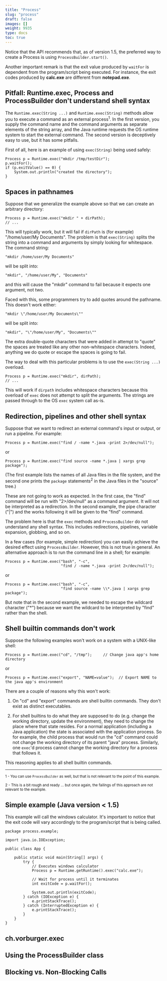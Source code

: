 ```yaml
---
title: "Process"
slug: "process"
draft: false
images: []
weight: 9935
type: docs
toc: true
---
```


Notice that the API recommends that, as of version 1.5, the preferred way to create a Process is using `ProcessBuilder.start()`.

Another important remark is that the exit value produced by `waitFor` is dependent from the program/script being executed. For instance, the exit codes produced by **calc.exe** are different from **notepad.exe**.

## Pitfall: Runtime.exec, Process and ProcessBuilder don't understand shell syntax
The `Runtime.exec(String ...)` and `Runtime.exec(String)` methods allow you to execute a command as an external process<sup>1</sup>.  In the first version, you supply the command name and the command arguments as separate elements of the string array, and the Java runtime requests the OS runtime system to start the external command.  The second version is deceptively easy to use, but it has some pitfalls.

First of all, here is an example of using `exec(String)` being used safely:

    Process p = Runtime.exec("mkdir /tmp/testDir");
    p.waitFor();
    if (p.exitValue() == 0) {
        System.out.println("created the directory");
    }

Spaces in pathnames
-------------------

Suppose that we generalize the example above so that we can create an arbitrary directory:

    Process p = Runtime.exec("mkdir " + dirPath);
    // ...

This will typically work, but it will fail if `dirPath` is (for example) "/home/user/My Documents".  The problem is that `exec(String)` splits the string into a command and arguments by simply looking for whitespace.  The command string:

    "mkdir /home/user/My Documents"

will be split into:

    "mkdir", "/home/user/My", "Documents"

and this will cause the "mkdir" command to fail because it expects one argument, not two.

Faced with this, some programmers try to add quotes around the pathname.  This doesn't work either:

    "mkdir \"/home/user/My Documents\""

will be split into:

    "mkdir", "\"/home/user/My", "Documents\""

The extra double-quote characters that were added in attempt to "quote" the spaces are treated like any other non-whitespace characters.  Indeed, anything we do quote or escape the spaces is going to fail.

The way to deal with this particular problems is to use the `exec(String ...)` overload.

    Process p = Runtime.exec("mkdir", dirPath);
    // ...

This will work if `dirpath` includes whitespace characters because this overload of `exec` does not attempt to split the arguments.  The strings are passed through to the OS `exec` system call as-is.

Redirection, pipelines and other shell syntax
---------------------------------------------

Suppose that we want to redirect an external command's input or output, or run a pipeline.  For example:

    Process p = Runtime.exec("find / -name *.java -print 2>/dev/null");

or 

    Process p = Runtime.exec("find source -name *.java | xargs grep package");

(The first example lists the names of all Java files in the file system, and the second one prints the `package` statements<sup>2</sup> in the Java files in the "source" tree.)

These are not going to work as expected.  In the first case, the "find" command will be run with "2>/dev/null" as a command argument.  It will not be interpreted as a redirection.  In the second example, the pipe character ("|") and the works following it will be given to the "find" command.

The problem here is that the `exec` methods and `ProcessBuilder` do not understand any shell syntax.  This includes redirections, pipelines, variable expansion, globbing, and so on.

In a few cases (for example, simple redirection) you can easily achieve the desired effect using `ProcessBuilder`.  However, this is not true in general.  An alternative approach is to run the command line in a shell; for example:

    Process p = Runtime.exec("bash", "-c", 
                             "find / -name *.java -print 2>/dev/null");

or

    Process p = Runtime.exec("bash", "-c", 
                             "find source -name \\*.java | xargs grep package");

But note that in the second example, we needed to escape the wildcard character ("*") because we want the wildcard to be interpreted by "find" rather than the shell.

Shell builtin commands don't work
---------------------------------

Suppose the following examples won't work on a system with a UNIX-like shell:

    Process p = Runtime.exec("cd", "/tmp");     // Change java app's home directory

or 

    Process p = Runtime.exec("export", "NAME=value");  // Export NAME to the java app's environment

There are a couple of reasons why this won't work:

  1. On "cd" and "export" commands are shell builtin commands.  They don't exist as distinct executables.

  2. For shell builtins to do what they are supposed to do (e.g. change the working directory, update the environment), they need to change the place where that state resides.   For a normal application (including a Java application) the state is associated with the application process.  So for example, the child process that would run the "cd" command could not change the working directory of its parent "java" process.  Similarly, one `exec`'d process cannot change the working directory for a process that follows it.

This reasoning applies to all shell builtin commands.
    
----------

<sup>1 - You can use `ProcessBuilder` as well, but that is not relevant to the point of this example.</sup>

<sup>2 - This is a bit rough and ready ... but once again, the failings of this approach are not relevant to the example.</sup>

## Simple example (Java version < 1.5)
This example will call the windows calculator. It's important to notice that the exit code will vary accordingly to the program/script that is being called.


    package process.example;
    
    import java.io.IOException;
    
    public class App {
    
        public static void main(String[] args) {
            try {
                // Executes windows calculator
                Process p = Runtime.getRuntime().exec("calc.exe");

                // Wait for process until it terminates
                int exitCode = p.waitFor();

                System.out.println(exitCode);
            } catch (IOException e) {
                e.printStackTrace();
            } catch (InterruptedException e) {
                e.printStackTrace();
            }
        }
    }

## ch.vorburger.exec


## Using the ProcessBuilder class


## Blocking vs. Non-Blocking Calls


